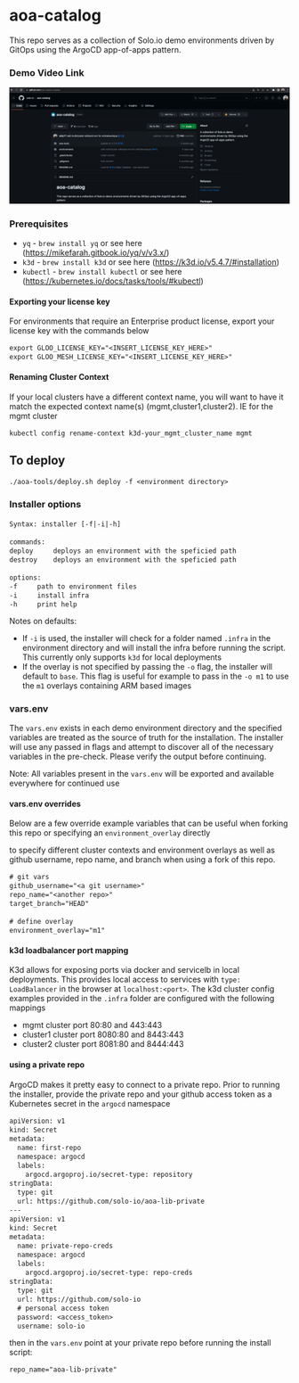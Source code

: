 # aoa-catalog
This repo serves as a collection of Solo.io demo environments driven by GitOps using the ArgoCD app-of-apps pattern.

### Demo Video Link

[![Youtube Video Demonstration](aoa-tools/images/youtube1.png)](https://youtu.be/c4wgigSihJI)

### Prerequisites
- `yq` - `brew install yq` or see here (https://mikefarah.gitbook.io/yq/v/v3.x/)
- `k3d` - `brew install k3d` or see here (https://k3d.io/v5.4.7/#installation)
- `kubectl` - `brew install kubectl` or see here (https://kubernetes.io/docs/tasks/tools/#kubectl)

#### Exporting your license key
For environments that require an Enterprise product license, export your license key with the commands below
```
export GLOO_LICENSE_KEY="<INSERT_LICENSE_KEY_HERE>"
export GLOO_MESH_LICENSE_KEY="<INSERT_LICENSE_KEY_HERE>"
```

#### Renaming Cluster Context
If your local clusters have a different context name, you will want to have it match the expected context name(s) (mgmt,cluster1,cluster2).
IE for the mgmt cluster
```
kubectl config rename-context k3d-your_mgmt_cluster_name mgmt
```

## To deploy
```
./aoa-tools/deploy.sh deploy -f <environment directory>
```

### Installer options
```
Syntax: installer [-f|-i|-h]

commands:
deploy     deploys an environment with the speficied path
destroy    deploys an environment with the speficied path

options:
-f     path to environment files
-i     install infra
-h     print help
```

Notes on defaults: 
- If `-i` is used, the installer will check for a folder named `.infra` in the environment directory and will install the infra before running the script. This currently only supports `k3d` for local deployments
- If the overlay is not specified by passing the `-o` flag, the installer will default to `base`. This flag is useful for example to pass in the `-o m1` to use the `m1` overlays containing ARM based images

### vars.env
The `vars.env` exists in each demo environment directory and the specified variables are treated as the source of truth for the installation. The installer will use any passed in flags and attempt to discover all of the necessary variables in the pre-check. Please verify the output before continuing.

Note: All variables present in the `vars.env` will be exported and available everywhere for continued use

#### vars.env overrides
Below are a few override example variables that can be useful when forking this repo or specifying an `environment_overlay` directly

to specify different cluster contexts and environment overlays as well as github username, repo name, and branch when using a fork of this repo.
```
# git vars
github_username="<a git username>"
repo_name="<another repo>"
target_branch="HEAD"

# define overlay
environment_overlay="m1"
```

#### k3d loadbalancer port mapping
K3d allows for exposing ports via docker and servicelb in local deployments. This provides local access to services with `type: LoadBalancer` in the browser at `localhost:<port>`. The k3d cluster config examples provided in the `.infra` folder are configured with the following mappings

* mgmt cluster port 80:80 and 443:443
* cluster1 cluster port 8080:80 and 8443:443
* cluster2 cluster port 8081:80 and 8444:443

#### using a private repo
ArgoCD makes it pretty easy to connect to a private repo. Prior to running the installer, provide the private repo and your github access token as a Kubernetes secret in the `argocd` namespace
```
apiVersion: v1
kind: Secret
metadata:
  name: first-repo
  namespace: argocd
  labels:
    argocd.argoproj.io/secret-type: repository
stringData:
  type: git
  url: https://github.com/solo-io/aoa-lib-private
---
apiVersion: v1
kind: Secret
metadata:
  name: private-repo-creds
  namespace: argocd
  labels:
    argocd.argoproj.io/secret-type: repo-creds
stringData:
  type: git
  url: https://github.com/solo-io
  # personal access token
  password: <access_token>
  username: solo-io
```

then in the `vars.env` point at your private repo before running the install script:
```
repo_name="aoa-lib-private"
```
